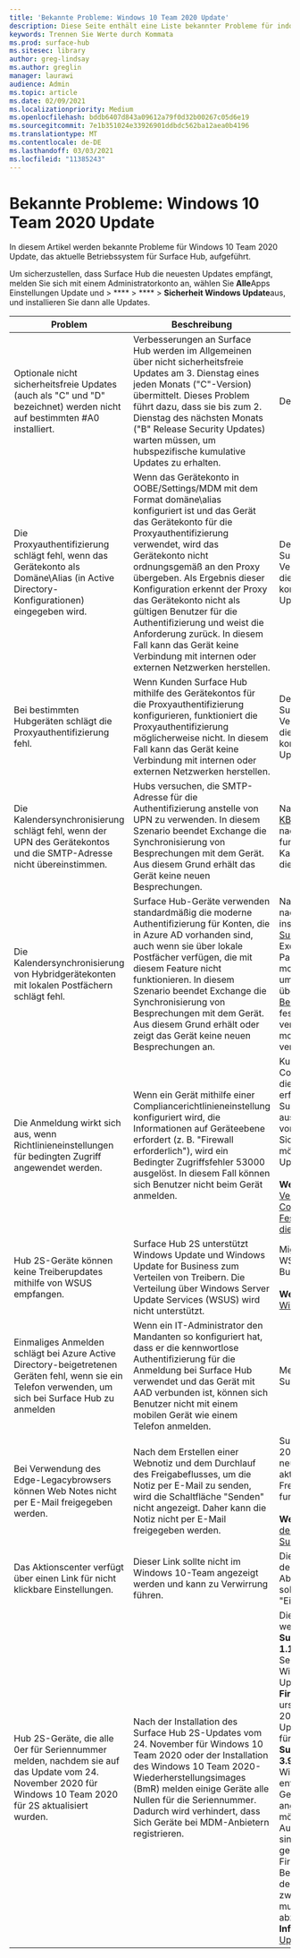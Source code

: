 ```yaml
---
title: 'Bekannte Probleme: Windows 10 Team 2020 Update'
description: Diese Seite enthält eine Liste bekannter Probleme für indows 10 Team 2020 Update.
keywords: Trennen Sie Werte durch Kommata
ms.prod: surface-hub
ms.sitesec: library
author: greg-lindsay
ms.author: greglin
manager: laurawi
audience: Admin
ms.topic: article
ms.date: 02/09/2021
ms.localizationpriority: Medium
ms.openlocfilehash: bddb6407d843a09612a79f0d32b00267c05d6e19
ms.sourcegitcommit: 7e1b351024e33926901ddbdc562ba12aea0b4196
ms.translationtype: MT
ms.contentlocale: de-DE
ms.lasthandoff: 03/03/2021
ms.locfileid: "11385243"
---
```

# <a name="known-issues-windows-10-team-2020-update"></a>Bekannte Probleme: Windows 10 Team 2020 Update 

In diesem Artikel werden bekannte Probleme für Windows 10 Team 2020 Update, das aktuelle Betriebssystem für Surface Hub, aufgeführt.

Um sicherzustellen, dass Surface Hub die neuesten Updates empfängt, melden Sie sich mit einem Administratorkonto an, wählen Sie **Alle**Apps Einstellungen Update und  >  ****  >  ****  >  **Sicherheit Windows Update**aus, und installieren Sie dann alle Updates.




| Problem                                                                                                   | Beschreibung                                                                                                                                                                                                                                                                                                                                                                                                                             | Abhilfe                                                                                                                                                                                                                                                                                                                                                                                                                                                                                                                            |
| ----------------------------------------------------------------------------------------------------------- | ------------------------------------------------------------------------------------------------------------------------------------------------------------------------------------------------------------------------------------------------------------------------------------------------------------------------------------------------------------------------------------------------------------------------------------------- | ------------------------------------------------------------------------------------------------------------------------------------------------------------------------------------------------------------------------------------------------------------------------------------------------------------------------------------------------------------------------------------------------------------------------------------------------------------------------------------------------------------------------------------- |
| Optionale nicht sicherheitsfreie Updates (auch als "C" und "D" bezeichnet) werden nicht auf bestimmten #A0 installiert.            | Verbesserungen an Surface Hub werden im Allgemeinen über nicht sicherheitsfreie Updates am 3. Dienstag eines jeden Monats ("C"-Version) übermittelt. Dieses Problem führt dazu, dass sie bis zum 2. Dienstag des nächsten Monats ("B" Release Security Updates) warten müssen, um hubspezifische kumulative Updates zu erhalten. | Derzeit gibt es keine Abhilfe.                                                                                                                                                                                                                                                                                                                                     |
| Die Proxyauthentifizierung schlägt fehl, wenn das Gerätekonto als Domäne\Alias (in Active Directory-Konfigurationen) eingegeben wird.            | Wenn das Gerätekonto in OOBE/Settings/MDM mit dem Format domäne\alias konfiguriert ist und das Gerät das Gerätekonto für die Proxyauthentifizierung verwendet, wird das Gerätekonto nicht ordnungsgemäß an den Proxy übergeben. Als Ergebnis dieser Konfiguration erkennt der Proxy das Gerätekonto nicht als gültigen Benutzer für die Authentifizierung und weist die Anforderung zurück. In diesem Fall kann das Gerät keine Verbindung mit internen oder externen Netzwerken herstellen. | Derzeit gibt es keine Abhilfe. Surface Hubs, die für die Verwendung des Gerätekontos für die Proxyauthentifizierung konfiguriert sind, sollten das Update 2020 nicht installieren.                                                                                                                                                                                                                                                                                                                                                                                                |
| Bei bestimmten Hubgeräten schlägt die Proxyauthentifizierung fehl.                                                                        | Wenn Kunden Surface Hub mithilfe des Gerätekontos für die Proxyauthentifizierung konfigurieren, funktioniert die Proxyauthentifizierung möglicherweise nicht. In diesem Fall kann das Gerät keine Verbindung mit internen oder externen Netzwerken herstellen.                                                                                                                                                                                                                                       | Derzeit gibt es keine Abhilfe. Surface Hubs, die für die Verwendung des Gerätekontos für die Proxyauthentifizierung konfiguriert sind, sollten das Update 2020 nicht installieren.                                                                                                                                                                                                                                                                                                                                                                                                |
| Die Kalendersynchronisierung schlägt fehl, wenn der UPN des Gerätekontos und die SMTP-Adresse nicht übereinstimmen.                                                                        | Hubs versuchen, die SMTP-Adresse für die Authentifizierung anstelle von UPN zu verwenden. In diesem Szenario beendet Exchange die Synchronisierung von Besprechungen mit dem Gerät. Aus diesem Grund erhält das Gerät keine neuen Besprechungen.                                                                                                                                                                                                                                       | Nach der Installation von [KB4598291](https://support.microsoft.com/help/4598291) (oder einer nachfolgenden Windows CU) funktioniert die Kalendersynchronisierung für diese Kontentypen erneut.                                                                                                                                                                                                                                                                                                                                                                                                |
| Die Kalendersynchronisierung von Hybridgerätekonten mit lokalen Postfächern schlägt fehl.   | Surface Hub-Geräte verwenden standardmäßig die moderne Authentifizierung für Konten, die in Azure AD vorhanden sind, auch wenn sie über lokale Postfächer verfügen, die mit diesem Feature nicht funktionieren. In diesem Szenario beendet Exchange die Synchronisierung von Besprechungen mit dem Gerät. Aus diesem Grund erhält oder zeigt das Gerät keine neuen Besprechungen an.                                                                                                    | Nachdem [KB4598291](https://support.microsoft.com/help/4598291) (oder ein nachfolgender Windows CU) installiert wurde, verfügt [der SurfaceHub CSP](https://docs.microsoft.com/windows/client-management/mdm/surfacehub-csp) über einen neuen ExchangeModernAuthEnabled-Parameter, um die Verwendung der modernen Authentifizierung umschalten zu können. Dies kann über die MDM-Richtlinie oder das [Bereitstellungspaket](https://download.microsoft.com/download/8/3/F/83FD5089-D14E-42E3-AF7C-6FC36F80D347/ExchangeModernAuthDisabled.ppkg) auf false festgelegt werden, um zu verhindern, dass der Hub die moderne Authentifizierung verwendet.                                                                                                |
| Die Anmeldung wirkt sich aus, wenn Richtlinieneinstellungen für bedingten Zugriff angewendet werden.                                    | Wenn ein Gerät mithilfe einer Compliancerichtlinieneinstellung konfiguriert wird, die Informationen auf Geräteebene erfordert (z. B. "Firewall erforderlich"), wird ein Bedingter Zugriffsfehler 53000 ausgelöst. In diesem Fall können sich Benutzer nicht beim Gerät anmelden.                                                                                                                                                                                                 | Kunden können Compliancerichtlinieneinstellungen, die Informationen auf Geräteebene erfordern, von der Ausführung auf Surface Hub-Geräten ausschließen. Wenn dies aufgrund von Compliance- oder Sicherheitseinschränkungen nicht möglich ist, sollten Hubgeräte das Update 2020 nicht installieren.<br> <br>**Weitere Informationen**: [Verwenden von Compliancerichtlinien zum Festlegen von Regeln für Geräte, die Sie mit Intune verwalten.](https:/docs.microsoft.com/mem/intune/protect/device-compliance-get-started) |
| Hub 2S-Geräte können keine Treiberupdates mithilfe von WSUS empfangen.                                             | Surface Hub 2S unterstützt Windows Update und Windows Update for Business zum Verteilen von Treibern. Die Verteilung über Windows Server Update Services (WSUS) wird nicht unterstützt.                                                                                                                                                                                                                                                                      | Migrieren Sie bei Verwendung von WSUS zu Windows Update for Business.<br> <br>**Weitere Informationen:** [Was ist Windows Update for Business?](https://docs.microsoft.com/windows/deployment/update/waas-manage-updates-wufb)                                                                                                                                                                                                                                                                                                                            |
| Einmaliges Anmelden schlägt bei Azure Active Directory-beigetretenen Geräten fehl, wenn sie ein Telefon verwenden, um sich bei Surface Hub zu anmelden | Wenn ein IT-Administrator den Mandanten [](surface-hub-2s-phone-authenticate.md) so konfiguriert hat, dass er die kennwortlose Authentifizierung für die Anmeldung bei Surface Hub verwendet und das Gerät mit AAD verbunden ist, können sich Benutzer nicht mit einem mobilen Gerät wie einem Telefon anmelden.                                                                                                       | Melden Sie sich manuell bei Surface Hub an.                                                                                                                                                                                                                                                                                                                                                                                                                                                                                                      |
| Bei Verwendung des Edge-Legacybrowsers können Web Notes nicht per E-Mail freigegeben werden. | Nach dem Erstellen einer Webnotiz und dem Durchlauf des Freigabeflusses, um die Notiz per E-Mail zu senden, wird die Schaltfläche "Senden" nicht angezeigt. Daher kann die Notiz nicht per E-Mail freigegeben werden. | Surface Hubs, auf die das Update 2020 installiert ist, können auf den neuen Microsoft Edge-Browser aktualisiert werden, und die Freigabe von Notizen per E-Mail funktioniert mit diesem Browser.<br> <br>**Weitere Informationen**: [Installieren des neuen Microsoft Edge auf Surface Hub](surface-hub-install-chromium-edge.md) |
| Das Aktionscenter verfügt über einen Link für nicht klickbare Einstellungen. | Dieser Link sollte nicht im Windows 10-Team angezeigt werden und kann zu Verwirrung führen.   | Die Funktionalität ist mit der vor dem Update 2020 identisch. Der Abschnitt Apps des Startmenüs sollte zum Starten der App "Einstellungen" verwendet werden.    |
| Hub 2S-Geräte, die alle 0er für Seriennummer melden, nachdem sie auf das Update vom 24. November 2020 für Windows 10 Team 2020 für 2S aktualisiert wurden. | Nach der Installation des Surface Hub 2S-Updates vom 24. November für Windows 10 Team 2020 oder der Installation des Windows 10 Team 2020-Wiederherstellungsimages (BmR) melden einige Geräte alle Nullen für die Seriennummer. Dadurch wird verhindert, dass Sich Geräte bei MDM-Anbietern registrieren.  | Dieses Problem ist aufgetreten, wenn ein Gerät nicht über **das Surface SMC Firmware Update 1.177.139.0** (Teil des 1. Septembers, 2020-Update für Windows 10 Team Creators Update) vor dem Wechsel zu **SMC Firmware Update 3.91.139.0** (im ursprünglichen Windows 10 Team 2020 BMR enthalten oder Teil des Updates vom 24. November 2020 für Windows 10 Team 2020). Da **Surface SMC Firmware Update 3.93.139.0** nun im aktuellen Windows 10 Team 2020 BMR enthalten ist und Surface Hub 2S-Geräten über Windows Update angeboten wird, ist es nicht mehr möglich, dieses Problem zu lösen. Auf geräten, die bereits betroffen sind, wird eine neue Seriennummer generiert, sobald das Firmwareupdate installiert ist. Beachten Sie, dass das Gerät nach der Installation des Updates zweimal neu gestartet werden muss, um die Installation abzuschließen. **Weitere Informationen:** [Surface Hub-Updateverlauf](surface-hub-update-history.md). |
